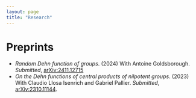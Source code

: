 ```yaml
---
layout: page
title: "Research"
---
```


# Preprints

* _Random Dehn function of groups_. (2024) With Antoine Goldsborough. _Submitted_, [arXiv:2411.12715][RandomDehn]
* _On the Dehn functions of central products of nilpotent groups_. (2023) With Claudio Llosa Isenrich and Gabriel Pallier. _Submitted_, [arXiv:2310.11144][CentralDehn].


[CentralDehn]: https://arxiv.org/abs/2310.11144
[RandomDehn]: https://arxiv.org/abs/2411.12715 

